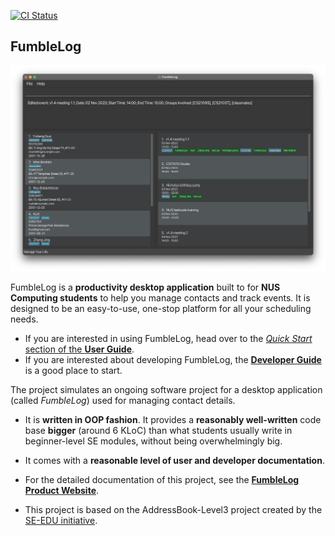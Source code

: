 [![CI Status](https://github.com/AY2324S1-CS2103T-T12-1/tp/workflows/Java%20CI/badge.svg)](https://github.com/AY2324S1-CS2103T-T12-2/tp/actions)
## FumbleLog
![Ui](docs/images/Ui.png) 

FumbleLog is a **productivity desktop application** built to for **NUS Computing students** to help you manage contacts and track events.
It is designed to be an easy-to-use, one-stop platform for all your scheduling needs.

* If you are interested in using FumbleLog, head over to the [_Quick Start_ section of the **User Guide**](docs/UserGuide.md#quick-start).
* If you are interested about developing FumbleLog, the [**Developer Guide**](docs/DeveloperGuide.md) is a good place to start.

The project simulates an ongoing software project for a desktop application (called _FumbleLog_) used for managing contact details.
  * It is **written in OOP fashion**. It provides a **reasonably well-written** code base **bigger** (around 6 KLoC) than what students usually write in beginner-level SE modules, without being overwhelmingly big.
  * It comes with a **reasonable level of user and developer documentation**.

* For the detailed documentation of this project, see the **[FumbleLog Product Website](https://ay2324s1-cs2103t-t12-2.github.io/tp/)**.
* This project is based on the AddressBook-Level3 project created by the [SE-EDU initiative](https://se-education.org).
